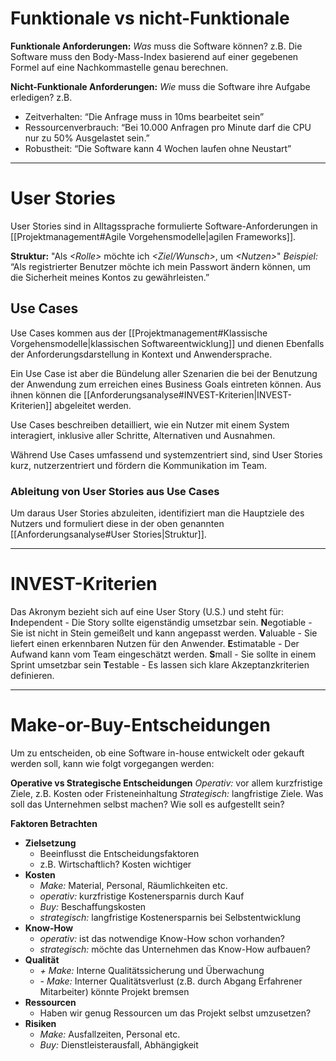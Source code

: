 # Funktionale vs nicht-Funktionale
**Funktionale Anforderungen:** *Was* muss die Software können?
z.B. Die Software muss den Body-Mass-Index basierend auf einer gegebenen Formel auf eine Nachkommastelle genau berechnen.

**Nicht-Funktionale Anforderungen:** *Wie* muss die Software ihre Aufgabe erledigen?
z.B.
- Zeitverhalten: “Die Anfrage muss in 10ms bearbeitet sein”
- Ressourcenverbrauch: “Bei 10.000 Anfragen pro Minute darf die CPU nur zu 50% Ausgelastet sein.”
- Robustheit: “Die Software kann 4 Wochen laufen ohne Neustart”

---
# User Stories
User Stories sind in Alltagssprache formulierte Software-Anforderungen in [[Projektmanagement#Agile Vorgehensmodelle|agilen Frameworks]].

**Struktur:** "Als *\<Rolle\>* möchte ich *\<Ziel/Wunsch\>*, um *\<Nutzen\>*"
*Beispiel:* “Als registrierter Benutzer möchte ich mein Passwort ändern können, um die Sicherheit meines Kontos zu gewährleisten.”
## Use Cases
Use Cases kommen aus der [[Projektmanagement#Klassische Vorgehensmodelle|klassischen Softwareentwicklung]] und dienen Ebenfalls der Anforderungsdarstellung in Kontext und Anwendersprache.

Ein Use Case ist aber die Bündelung aller Szenarien die bei der Benutzung der Anwendung zum erreichen eines Business Goals eintreten können.
Aus ihnen können die [[Anforderungsanalyse#INVEST-Kriterien|INVEST-Kriterien]] abgeleitet werden.

Use Cases beschreiben detailliert, wie ein Nutzer mit einem System interagiert, inklusive aller Schritte, Alternativen und Ausnahmen.

Während Use Cases umfassend und systemzentriert sind, sind User Stories kurz, nutzerzentriert und fördern die Kommunikation im Team. ​
### Ableitung von User Stories aus Use Cases
 Um daraus User Stories abzuleiten, identifiziert man die Hauptziele des Nutzers und formuliert diese in der oben genannten [[Anforderungsanalyse#User Stories|Struktur]]. 

---
# INVEST-Kriterien
Das Akronym bezieht sich auf eine User Story (U.S.) und steht für:
**I**ndependent - Die Story sollte eigenständig umsetzbar sein.
**N**egotiable - Sie ist nicht in Stein gemeißelt und kann angepasst werden.
**V**aluable - Sie liefert einen erkennbaren Nutzen für den Anwender.
**E**stimatable - Der Aufwand kann vom Team eingeschätzt werden.
**S**mall - Sie sollte in einem Sprint umsetzbar sein
**T**estable - Es lassen sich klare Akzeptanzkriterien definieren.

---
# Make-or-Buy-Entscheidungen
Um zu entscheiden, ob eine Software in-house entwickelt oder gekauft werden soll, kann wie folgt vorgegangen werden:

**Operative vs Strategische Entscheidungen**
*Operativ:* vor allem kurzfristige Ziele, z.B. Kosten oder Fristeneinhaltung
*Strategisch:* langfristige Ziele. Was soll das Unternehmen selbst machen? Wie soll es aufgestellt sein?

**Faktoren Betrachten**
- **Zielsetzung**
	- Beeinflusst die Entscheidungsfaktoren
	- z.B. Wirtschaftlich? Kosten wichtiger
- **Kosten**
    - *Make:* Material, Personal, Räumlichkeiten etc.
    - *operativ:* kurzfristige Kostenersparnis durch Kauf
    - *Buy:* Beschaffungskosten
    - *strategisch:* langfristige Kostenersparnis bei Selbstentwicklung
- **Know-How**
    - *operativ:* ist das notwendige Know-How schon vorhanden?
    - *strategisch:* möchte das Unternehmen das Know-How aufbauen?
- **Qualität**
    - *+ Make:* Interne Qualitätssicherung und Überwachung
    - *- Make:* Interner Qualitätsverlust (z.B. durch Abgang Erfahrener Mitarbeiter) könnte Projekt bremsen
- **Ressourcen**
    - Haben wir genug Ressourcen um das Projekt selbst umzusetzen?
- **Risiken**
	- *Make:* Ausfallzeiten, Personal etc.
	- *Buy:* Dienstleisterausfall, Abhängigkeit
